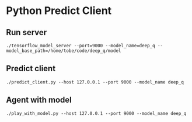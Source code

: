 # Python Predict Client

## Run server

```
./tensorflow_model_server --port=9000 --model_name=deep_q --model_base_path=/home/tobe/code/deep_q/model
```

## Predict client

```
./predict_client.py --host 127.0.0.1 --port 9000 --model_name deep_q
```

## Agent with model

```
./play_with_model.py --host 127.0.0.1 --port 9000 --model_name deep_q
```
